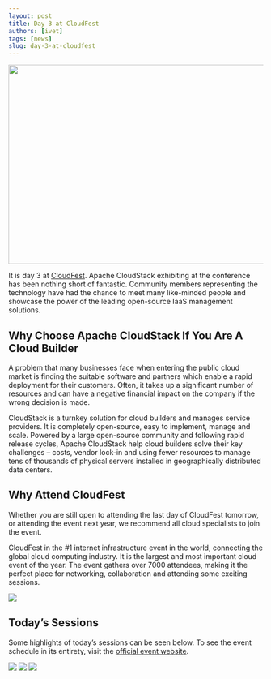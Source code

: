 ```yaml
---
layout: post
title: Day 3 at CloudFest
authors: [ivet]
tags: [news]
slug: day-3-at-cloudfest
---
```

<a href="/blog/day-3-at-cloudfest"><img src="/img/imported/c199e71b-acd8-4caa-a08a-a36522ffa125" width= "750" height = "393" /></a>

It is day 3 at [CloudFest](https://www.cloudfest.com/). Apache CloudStack
exhibiting at the conference has been nothing short of fantastic. Community
members representing the technology have had the chance to meet many like-minded
people and showcase the power of the leading open-source IaaS management
solutions.
<!-- truncate -->

<h2>Why Choose Apache CloudStack If You Are A Cloud Builder</h2>

A problem that many businesses face when entering the public cloud market is
finding the suitable software and partners which enable a rapid deployment for
their customers. Often, it takes up a significant number of resources and can
have a negative financial impact on the company if the wrong decision is made.

CloudStack is a turnkey solution for cloud builders and manages service
providers. It is completely open-source, easy to implement, manage and scale.
Powered by a large open-source community and following rapid release cycles,
Apache CloudStack help cloud builders solve their key challenges – costs, vendor
lock-in and using fewer resources to manage tens of thousands of physical
servers installed in geographically distributed data centers.

<h2>Why Attend CloudFest</h2>

Whether you are still open to attending the last day of CloudFest tomorrow, or
attending the event next year, we recommend all cloud specialists to join the
event.

CloudFest in the #1 internet infrastructure event in the world, connecting the
global cloud computing industry. It is the largest and most important cloud
event of the year. The event gathers over 7000 attendees, making it the perfect
place for networking, collaboration and attending some exciting sessions.

<img src="/img/imported/0b9ef48b-dc67-4f40-bfab-7db3d2162c59" />

<h2>Today’s Sessions</h2>

Some highlights of today’s sessions can be seen below. To see the event schedule
in its entirety, visit the [official event website](https://www.cloudfest.com/agenda).

<img src="/img/imported/11ea3fea-4b0d-473b-8d0d-32641542c6be" />
<img src="/img/imported/fbc9fa75-fd48-413d-8866-3622f8eb53e3" />
<img src="/img/imported/2d95e42d-2b12-4c1e-b1ea-2ce0c91216d7" />


